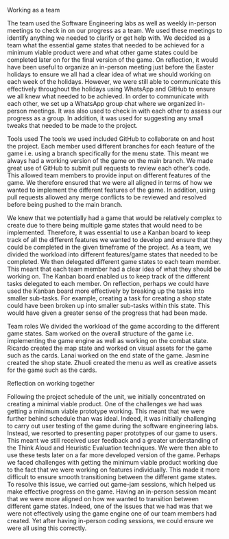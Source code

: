 Working as a team

The team used the Software Engineering labs as well as weekly in-person meetings to check in on our progress as a team. We used these meetings to identify anything we needed to clarify or get help with. We decided as a team what the essential game states that needed to be achieved for a minimum viable product were and what other game states could be completed later on for the final version of the game. On reflection, it would have been useful to organize an in-person meeting just before the Easter holidays to ensure we all had a clear idea of what we should working on each week of the holidays. However, we were still able to communicate this effectively throughout the holidays using WhatsApp and GitHub to ensure we all knew what needed to be achieved. 
In order to communicate with each other, we set up a WhatsApp group chat where we organized in-person meetings. It was also used to check in with each other to assess our progress as a group. In addition, it was used for suggesting any small tweaks that needed to be made to the project. 

Tools used
The tools we used included GitHub to collaborate on and host the project. Each member used different branches for each feature of the game i.e. using a branch specifically for the menu state. This meant we always had a working version of the game on the main branch. We made great use of GitHub to submit pull requests to review each other’s code. This allowed team members to provide input on different features of the game. We therefore ensured that we were all aligned in terms of how we wanted to implement the different features of the game. In addition, using pull requests allowed any merge conflicts to be reviewed and resolved before being pushed to the main branch. 

We knew that we potentially had a game that would be relatively complex to create due to there being multiple game states that would need to be implemented. Therefore, it was essential to use a Kanban board to keep track of all the different features we wanted to develop and ensure that they could be completed in the given timeframe of the project. As a team, we divided the workload into different features/game states that needed to be completed. We then delegated different game states to each team member. This meant that each team member had a clear idea of what they should be working on. The Kanban board enabled us to keep track of the different tasks delegated to each member. On reflection, perhaps we could have used the Kanban board more effectively by breaking up the tasks into smaller sub-tasks. For example, creating a task for creating a shop state could have been broken up into smaller sub-tasks within this state. This would have given a greater sense of the progress that had been made.


Team roles
We divided the workload of the game according to the different game states. Sam worked on the overall structure of the game i.e. implementing the game engine as well as working on the combat state. Ricardo created the map state and worked on visual assets for the game such as the cards. Lanai worked on the end state of the game. Jasmine created the shop state. Zhuoli created the menu as well as creative assets for the game such as the cards.  

Reflection on working together

Following the project schedule of the unit, we initially concentrated on creating a minimal viable product. One of the challenges we had was getting a minimum viable prototype working. This meant that we were further behind schedule than was ideal. Indeed, it was initially challenging to carry out user testing of the game during the software engineering labs. Instead, we resorted to presenting paper prototypes of our game to users. This meant we still received user feedback and a greater understanding of the Think Aloud and Heuristic Evaluation techniques. We were then able to use these tests later on a far more developed version of the game.  Perhaps we faced challenges with getting the minimum viable product working due to the fact that we were working on features individually. This made it more difficult to ensure smooth transitioning between the different game states. To resolve this issue, we carried out game-jam sessions, which helped us make effective progress on the game. Having an in-person session meant that we were more aligned on how we wanted to transition between different game states. Indeed, one of the issues that we had was that we were not effectively using the game engine one of our team members had created. Yet after having in-person coding sessions, we could ensure we were all using this correctly. 



